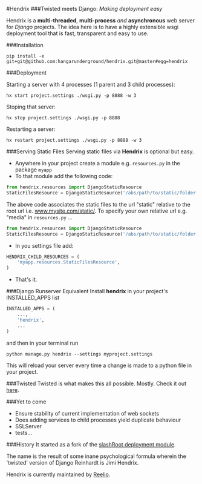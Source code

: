 #Hendrix
###Twisted meets Django: *Making deployment easy*

Hendrix is a **multi-threaded**, **multi-process** *and* **asynchronous**
web server for *Django* projects. The idea here is to have a highly extensible
wsgi deployment tool that is fast, transparent and easy to use.

###Installation

`pip install -e git+git@github.com:hangarunderground/hendrix.git@master#egg=hendrix`

###Deployment

Starting a server with 4 processes (1 parent and 3 child processes):

`hx start project.settings ./wsgi.py -p 8888 -w 3`

Stoping that server:

`hx stop project.settings ./wsgi.py -p 8888`

Restarting a server:

`hx restart project.settings ./wsgi.py -p 8888 -w 3`

###Serving Static Files
Serving static files via **Hendrix** is optional but easy.

* Anywhere in your project create a module e.g. `resources.py` in the package `myapp`
* To that module add the following code:
```python
from hendrix.resources import DjangoStaticResource
StaticFilesResource = DjangoStaticResource('/abs/path/to/static/folder')
```

The above code associates the static files to the url "static" relative
to the root url i.e. www.mysite.com/static/. To specify your 
own relative url e.g. "media" in `resources.py` ...

```python
from hendrix.resources import DjangoStaticResource
StaticFilesResource = DjangoStaticResource('/abs/path/to/static/folder', 'media')
```
* In you settings file add:
```python
HENDRIX_CHILD_RESOURCES = (
    'myapp.resources.StaticFilesResource',
)
```
* That's it.


###Django Runserver Equivalent
Install **hendrix** in your project's INSTALLED_APPS list
```python
INSTALLED_APPS = (
    ...,
    'hendrix',
    ...
)
```
and then in your terminal run

```
python manage.py hendrix --settings myproject.settings
```
This will reload your server every time a change is made to a python file in
your project.

###Twisted
Twisted is what makes this all possible. Mostly. Check it out [here](https://twistedmatrix.com/trac/).




###Yet to come
* Ensure stability of current implementation of web sockets
* Does adding services to child processes yield duplicate behaviour
* SSLServer
* tests...


###History
It started as a fork of the
[slashRoot deployment module](https://github.com/SlashRoot/WHAT/tree/44f50ee08c5d7acb74ed8a4ce928e85eb2dc714f/deployment).

The name is the result of some inane psychological formula wherein the
'twisted' version of Django Reinhardt is Jimi Hendrix.

Hendrix is currently maintained by [Reelio](reelio.com).
